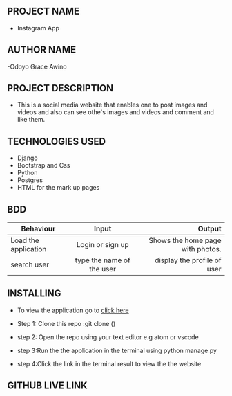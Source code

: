 ## PROJECT NAME

- Instagram App

## AUTHOR NAME

-Odoyo Grace Awino

## PROJECT DESCRIPTION


- This is a social media website that enables one to post images and videos and also can see othe's images and videos and comment and like them.



## TECHNOLOGIES USED

- Django
- Bootstrap and Css
- Python 
- Postgres
- HTML for the mark up pages


## BDD
 
| Behaviour                   | Input                  | Output                                             |
| ------------------------    |:----------------------:| --------------------------------------------------:|
| Load the application        | Login or sign up       | Shows the home page with photos.                   |
|search user                  | type the name of the user |display the profile of user|


## INSTALLING

- To view the application go to [click here]()
- Step 1: Clone this repo :git clone ()

- step 2: Open the repo using your text editor e.g atom or vscode

- step 3:Run the the application in  the terminal using python manage.py

- step 4:Click the link in the terminal result to view the the website

## GITHUB LIVE LINK


